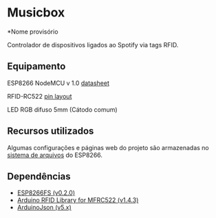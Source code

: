 # Musicbox
*Nome provisório

Controlador de dispositivos ligados ao Spotify via tags RFID.

## Equipamento

ESP8266 NodeMCU v 1.0 [datasheet](https://raw.githubusercontent.com/jeffersonrpn/musicbox/master/docs/esp8266-nodemcu-pinout.png)

RFID-RC522 [pin layout](https://github.com/miguelbalboa/rfid#pin-layout)

LED RGB difuso 5mm (Cátodo comum)

## Recursos utilizados

Algumas configurações e páginas web do projeto são armazenadas no [sistema de arquivos](https://arduino-esp8266.readthedocs.io/en/latest/filesystem.html) do ESP8266.

## Dependências

* [ESP8266FS (v0.2.0)](https://github.com/esp8266/arduino-esp8266fs-plugin/releases/tag/0.2.0)
* [Arduino RFID Library for MFRC522 (v1.4.3)](https://github.com/miguelbalboa/rfid)
* [ArduinoJson (v5.x)](https://github.com/bblanchon/ArduinoJson)
